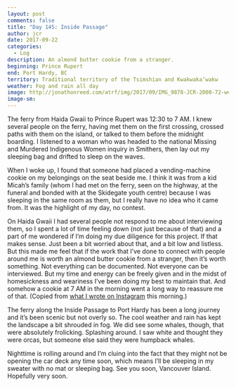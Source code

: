 ```yaml
---
layout: post
comments: false
title: "Day 145: Inside Passage"
author: jcr
date: 2017-09-22
categories:
  - Log
description: An almond butter cookie from a stranger.
beginning: Prince Rupert
end: Port Hardy, BC
territory: Traditional territory of the Tsimshian and Kwakwaka’wakw
weather: Fog and rain all day
image: http://jonathonreed.com/atrf/img/2017/09/IMG_9878-JCR-2000-72-web.jpg
image-sm:
---
```


The ferry from Haida Gwaii to Prince Rupert was 12:30 to 7 AM. I knew several people on the ferry, having met them on the first crossing, crossed paths with them on the island, or talked to them before the midnight boarding. I listened to a woman who was headed to the national Missing and Murdered Indigenous Women inquiry in Smithers, then lay out my sleeping bag and drifted to sleep on the waves.

When I woke up, I found that someone had placed a vending-machine cookie on my belongings on the seat beside me. I think it was from a kid Micah’s family (whom I had met on the ferry, seen on the highway, at the funeral and bonded with at the Skidegate youth centre) because I was sleeping in the same room as them, but I really have no idea who it came from. It was the highlight of my day, no contest.

On Haida Gwaii I had several people not respond to me about interviewing them, so I spent a lot of time feeling down (not just because of that) and a part of me wondered if I’m doing my due diligence for this project. If that makes sense. Just been a bit worried about that, and a bit low and listless. But this made me feel that if the work that I’ve done to connect with people around me is worth an almond butter cookie from a stranger, then it’s worth something. Not everything can be documented. Not everyone can be interviewed. But my time and energy can be freely given and in the midst of homesickness and weariness I’ve been doing my best to maintain that. And somehow a cookie at 7 AM in the morning went a long way to reassure me of that. (Copied from <a href="https://www.instagram.com/p/BZWPsUVDQUZ/?taken-by=jonathonreed">what I wrote on Instagram</a> this morning.)

The ferry along the Inside Passage to Port Hardy has been a long journey and it’s been scenic but not overly so. The cool weather and rain has kept the landscape a bit shrouded in fog. We did see some whales, though, that were absolutely frolicking. Splashing around. I saw white and thought they were orcas, but someone else said they were humpback whales.

Nighttime is rolling around and I’m cluing into the fact that they might not be opening the car deck any time soon, which means I’ll be sleeping in my sweater with no mat or sleeping bag. See you soon, Vancouver Island. Hopefully very soon.
